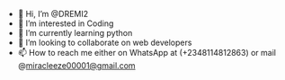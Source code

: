- 👋 Hi, I’m @DREMI2
- 👀 I’m interested in Coding
- 🌱 I’m currently learning python
- 💞️ I’m looking to collaborate on web developers
- 📫 How to reach me either on WhatsApp at (+2348114812863) or mail @miracleeze00001@gmail.com

<!---
DREMI2/DREMI2 is a ✨ special ✨ repository because its `README.md` (this file) appears on your GitHub profile.
You can click the Preview link to take a look at your changes.
--->
